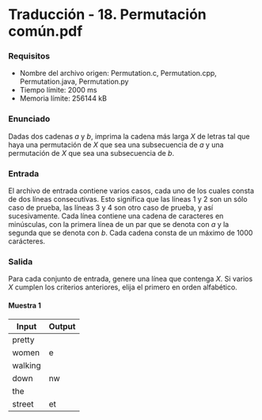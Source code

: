 # Traducción - 18. Permutación común.pdf

### Requisitos
- Nombre del archivo origen: Permutation.c, Permutation.cpp, Permutation.java, Permutation.py
- Tiempo límite: 2000 ms
- Memoria límite: 256144 kB

### Enunciado
Dadas dos cadenas *a* y *b*, imprima la cadena más larga *X* de letras tal que haya una permutación de *X* que sea una subsecuencia de *a* y una permutación de *X* que sea una subsecuencia de *b*.

### Entrada
El archivo de entrada contiene varios casos, cada uno de los cuales consta de dos líneas consecutivas. Esto significa que las líneas 1 y 2 son un sólo caso de prueba, las líneas 3 y 4 son otro caso de prueba, y así sucesivamente. Cada línea contiene una cadena de caracteres en minúsculas, con la primera línea de un par que se denota con *a* y la segunda que se denota con *b*. Cada cadena consta de un máximo de 1000 carácteres.

### Salida
Para cada conjunto de entrada, genere una línea que contenga *X*. Si varios *X* cumplen los criterios anteriores, elija el primero en orden alfabético.

#### Muestra 1
| Input   | Output |
| ------- | ------ |
| pretty  |      |
| women   | e    |
| walking |      |
| down    | nw   |
| the     |        |
| street  | et     |
